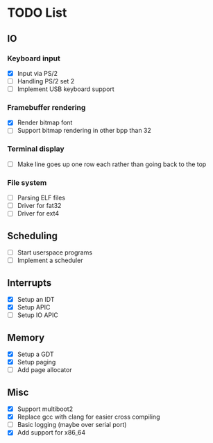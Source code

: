 # TODO List

## IO

### Keyboard input

- [x] Input via PS/2
- [ ] Handling PS/2 set 2
- [ ] Implement USB keyboard support

### Framebuffer rendering

- [x] Render bitmap font
- [ ] Support bitmap rendering in other bpp than 32

### Terminal display

- [ ] Make line goes up one row each rather than going back to the top

### File system

- [ ] Parsing ELF files
- [ ] Driver for fat32
- [ ] Driver for ext4

## Scheduling

- [ ] Start userspace programs
- [ ] Implement a scheduler

## Interrupts

- [x] Setup an IDT
- [x] Setup APIC
- [ ] Setup IO APIC

## Memory

- [x] Setup a GDT
- [x] Setup paging
- [ ] Add page allocator

## Misc

- [x] Support multiboot2
- [x] Replace gcc with clang for easier cross compiling
- [ ] Basic logging (maybe over serial port)
- [x] Add support for x86_64
